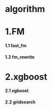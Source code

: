 # algorithm
# 1.FM
#### 1.1 fast_fm
#### 1.2 fm_rewrite

# 2.xgboost
#### 2.1 xgboost
#### 2.2 gridsearch
